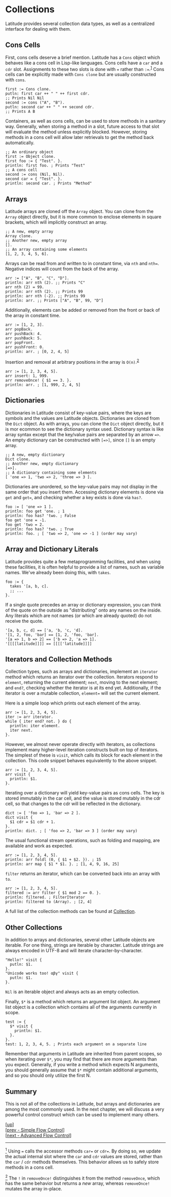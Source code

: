 
# Collections

Latitude provides several collection data types, as well as a
centralized interface for dealing with them.

## Cons Cells

First, cons cells deserve a brief mention. Latitude has a `Cons`
object which behaves like a cons cell in Lisp-like languages. Cons
cells have a `car` and a `cdr` slot. Assignments to these two slots is
done with `=` rather than `:=`.<sup><a name="footnote-01a"
href="#user-content-footnote-01f">1</a></sup> Cons cells can be
explicitly made with `Cons clone` but are usually constructed with
`cons`.

    first := Cons clone.
    putln: first car ++ " " ++ first cdr.
    ;; Prints Nil Nil
    second := cons ("A", "B").
    putln: second car ++ " " ++ second cdr.
    ;; Prints A B

Containers, as well as cons cells, can be used to store methods in a
sanitary way. Generally, when storing a method in a slot, future
access to that slot will evaluate the method unless explicitly
blocked. However, storing methods in a cons cell will allow later
retrievals to get the method back automatically.

    ;; An ordinary object
    first := Object clone.
    first foo := { "Test". }.
    println: first foo. ; Prints "Test"
    ;; A cons cell
    second := cons (Nil, Nil).
    second car = { "Test". }.
    println: second car. ; Prints "Method"

## Arrays

Latitude arrays are cloned off the `Array` object. You can clone from
the `Array` object directly, but it is more common to enclose elements
in square brackets, which will implicitly construct an array.

    ;; A new, empty array
    Array clone.
    ;; Another new, empty array
    [].
    ;; An array containing some elements
    [1, 2, 3, 4, 5, 6].

Arrays can be read from and written to in constant time, via `nth` and
`nth=`. Negative indices will count from the back of the array.

    arr := ["A", "B", "C", "D"].
    println: arr nth (2). ;; Prints "C"
    arr nth (2) = 99.
    println: arr nth (2). ;; Prints 99
    println: arr nth (-2). ;; Prints 99
    println: arr. ;; Prints ["A", "B", 99, "D"]

Additionally, elements can be added or removed from the front or back
of the array in constant time.

    arr := [1, 2, 3].
    arr popBack.
    arr pushBack: 4.
    arr pushBack: 5.
    arr popFront.
    arr pushFront: 0.
    println: arr. ; [0, 2, 4, 5]

Insertion and removal at arbitrary positions in the array is
`O(n)`.<sup><a name="footnote-02a"
href="#user-content-footnote-02f">2</a></sup>

    arr := [1, 2, 3, 4, 5].
    arr insert: 1, 999.
    arr removeOnce! { $1 == 3. }.
    println: arr. ; [1, 999, 2, 4, 5]

## Dictionaries

Dictionaries in Latitude consist of key-value pairs, where the keys
are symbols and the values are Latitude objects. Dictionaries are
cloned from the `Dict` object. As with arrays, you can clone the
`Dict` object directly, but it is mor ecommon to see the dictionary
syntax used. Dictionary syntax is like array syntax except that the
key/value pairs are separated by an arrow `=>`. An empty dictionary
can be constructed with `[=>]`, since `[]` is an empty array.

    ;; A new, empty dictionary
    Dict clone.
    ;; Another new, empty dictionary
    [=>].
    ;; A dictionary containing some elements
    [ 'one => 1, 'two => 2, 'three => 3 ].

Dictionaries are unordered, so the key-value pairs may not display in
the same order that you insert them. Accessing dictionary elements is
done via `get` and `get=`, and checking whether a key exists is done
via `has?`.

    foo := [ 'one => 1 ].
    println: foo get 'one. ; 1
    println: foo has? 'two. ; False
    foo get 'one = -1.
    foo get 'two = 2.
    println: foo has? 'two. ; True
    println: foo. ; [ 'two => 2, 'one => -1 ] (order may vary)

## Array and Dictionary Literals

Latitude provides quite a few metaprogramming facilities, and when
using these facilities, it is often helpful to provide a list of
names, such as variable names. We've already been doing this, with
`takes`.

    foo := {
      takes '[a, b, c].
      ;; ...
    }.

If a single quote precedes an array or dictionary expression, you can
think of the quote on the outside as "distributing" onto any names on
the inside. Any literals which are not names (or which are already
quoted) do not receive the quote.

    '[a, b, c, d] == ['a, 'b, 'c, 'd].
    '[1, 2, foo, 'bar] == [1, 2, 'foo, 'bar].
    '[a => 1, b => 2] == ['b => 2, 'a => 1].
    '[[[[latitude]]]] == [[[['latitude]]]]

## Iterators and Collection Methods

Collection types, such as arrays and dictionaries, implement an
`iterator` method which returns an iterator over the collection.
Iterators respond to `element`, returning the current element; `next`,
moving to the next element; and `end?`, checking whether the iterator
is at its end yet. Additionally, if the iterator is over a mutable
collection, `element=` will set the current element.

Here is a simple loop which prints out each element of the array.

    arr := [1, 2, 3, 4, 5].
    iter := arr iterator.
    while { iter end? not. } do {
      println: iter element.
      iter next.
    }.

However, we almost never operate directly with iterators, as
collections implement many higher-level iteration constructs built on
top of iterators. The simplest of these is `visit`, which calls its
block for each element in the collection. This code snippet behaves
equivalently to the above snippet.

    arr := [1, 2, 3, 4, 5].
    arr visit {
      println: $1.
    }.

Iterating over a dictionary will yield key-value pairs as cons cells.
The key is stored immutably in the car cell, and the value is stored
mutably in the cdr cell, so that changes to the cdr will be reflected
in the dictionary.

    dict := [ 'foo => 1, 'bar => 2 ].
    dict visit {
      $1 cdr = $1 cdr + 1.
    }.
    println: dict. ; [ 'foo => 2, 'bar => 3 ] (order may vary)

The usual functional stream operations, such as folding and mapping,
are available and work as expected.

    arr := [1, 2, 3, 4, 5].
    println: arr foldl (0, { $1 + $2. }). ; 15
    println: arr map { $1 * $1. }. ; [1, 4, 9, 16, 25]

`filter` returns an iterator, which can be converted back into an
array with `to`.

    arr := [1, 2, 3, 4, 5].
    filtered := arr filter { $1 mod 2 == 0. }.
    println: filtered. ; FilterIterator
    println: filtered to (Array). ; [2, 4]

A full list of the collection methods can be found
at [Collection](/spec/ii_standard_library/collection.md).

## Other Collections

In addition to arrays and dictionaries, several other Latitude objects
are iterable. For one thing, strings are iterable by character.
Latitude strings are always encoded in UTF-8 and will iterate
character-by-character.

    "Hello!" visit {
      putln: $1.
    }.
    "Unicode works too! αβγ" visit {
      putln: $1.
    }.

`Nil` is an iterable object and always acts as an empty collection.

Finally, `$*` is a method which returns an argument list object. An
argument list object is a collection which contains all of the
arguments currently in scope.

    test := {
      $* visit {
        println: $1.
      }.
    }.
    test: 1, 2, 3, 4, 5. ; Prints each argument on a separate line

Remember that arguments in Latitude are inherited from parent scopes,
so when iterating over `$*`, you may find that there are more
arguments than you expect. Generally, if you write a method which
expects N arguments, you should generally assume that `$*` might
contain additional arguments, and so you should only utilize the
first N.

## Summary

This is not all of the collections in Latitude, but arrays and
dictionaries are among the most commonly used. In the next chapter, we
will discuss a very powerful control construct which can be used to
implement many others.

[[up](.)]
<br/>[[prev - Simple Flow Control](flow.md)]
<br/>[[next - Advanced Flow Control](cont.md)]

<hr/>

<a name="footnote-01f"
href="#user-content-footnote-01a"><sup>1</sup></a> Using `=` calls the
accessor methods `car=` or `cdr=`. By doing so, we update the actual
internal slot where the `car` and `cdr` values are stored, rather than
the `car` / `cdr` methods themselves. This behavior allows us to
safely store methods in a cons cell.

<a name="footnote-02f"
href="#user-content-footnote-02a"><sup>2</sup></a> The `!` in
`removeOnce!` distinguishes it from the method `removeOnce`, which has
the same behavior but returns a *new* array, whereas `removeOnce!`
mutates the array in-place.
